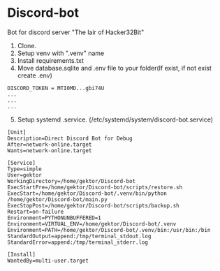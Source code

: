 # Discord-bot
Bot for discord server "The lair of Hacker32Bit"

1. Clone.
2. Setup venv with ".venv" name
3. Install requirements.txt
4. Move database.sqlite and .env file to your folder(If exist, if not exist create .env)
```
DISCORD_TOKEN = MTI0MD...gbi74U
...
...
...
```
5. Setup systemd .service. (/etc/systemd/system/discord-bot.service)
```
[Unit]
Description=Direct Discord Bot for Debug
After=network-online.target
Wants=network-online.target

[Service]
Type=simple
User=gektor
WorkingDirectory=/home/gektor/Discord-bot
ExecStartPre=/home/gektor/Discord-bot/scripts/restore.sh
ExecStart=/home/gektor/Discord-bot/.venv/bin/python /home/gektor/Discord-bot/main.py
ExecStopPost=/home/gektor/Discord-bot/scripts/backup.sh
Restart=on-failure
Environment=PYTHONUNBUFFERED=1
Environment=VIRTUAL_ENV=/home/gektor/Discord-bot/.venv
Environment=PATH=/home/gektor/Discord-bot/.venv/bin:/usr/bin:/bin
StandardOutput=append:/tmp/terminal_stdout.log
StandardError=append:/tmp/terminal_stderr.log

[Install]
WantedBy=multi-user.target
```